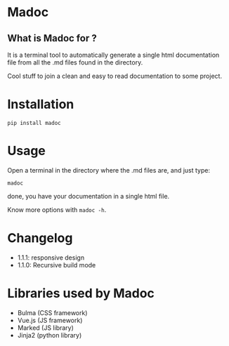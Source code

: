 # Madoc


## What is Madoc for ?

It is a terminal tool to automatically generate a single html documentation file from all
the .md files found in the directory.

Cool stuff to join a clean and easy to read documentation to some project.


# Installation

`pip install madoc`


# Usage

Open a terminal in the directory where the .md files are,
and just type:

`madoc`

done, you have your documentation in a single html file.

Know more options with `madoc -h`.


# Changelog

- 1.1.1: responsive design
- 1.1.0: Recursive build mode

# Libraries used by Madoc

- Bulma (CSS framework)
- Vue.js (JS framework)
- Marked (JS library)
- Jinja2 (python library)

